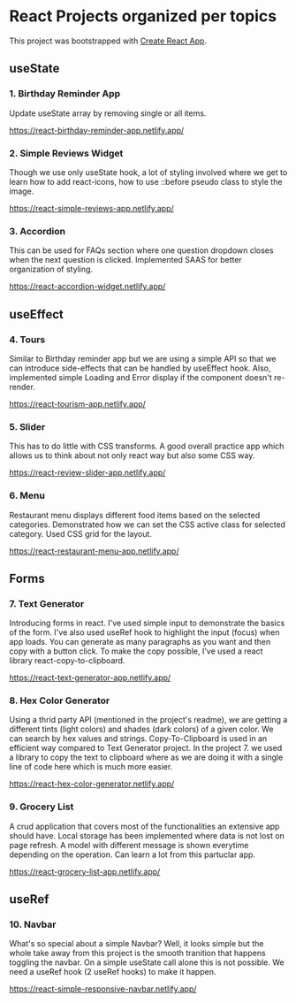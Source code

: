 # React Projects organized per topics

This project was bootstrapped with [Create React App](https://github.com/facebook/create-react-app).

## useState

### 1. Birthday Reminder App

Update useState array by removing single or all items.

https://react-birthday-reminder-app.netlify.app/

### 2. Simple Reviews Widget

Though we use only useState hook, a lot of styling involved where we get to learn how to add react-icons, how to use ::before pseudo class to style the image.

https://react-simple-reviews-app.netlify.app/

### 3. Accordion

This can be used for FAQs section where one question dropdown closes when the next question is clicked. Implemented SAAS for better organization of styling.

https://react-accordion-widget.netlify.app/

## useEffect

### 4. Tours

Similar to Birthday reminder app but we are using a simple API so that we can introduce side-effects that can be handled by useEffect hook.
Also, implemented simple Loading and Error display if the component doesn't re-render.

https://react-tourism-app.netlify.app/

### 5. Slider

This has to do little with CSS transforms. A good overall practice app which allows us to think about not only react way but also some CSS way.

https://react-review-slider-app.netlify.app/

### 6. Menu

Restaurant menu displays different food items based on the selected categories. Demonstrated how we can set the CSS active class for selected category. Used CSS grid for the layout.

https://react-restaurant-menu-app.netlify.app/

## Forms

### 7. Text Generator

Introducing forms in react. I've used simple input to demonstrate the basics of the form. I've also used useRef hook to highlight the input (focus) when app loads. You can generate as many paragraphs as you want and then copy with a button click. To make the copy possible, I've used a react library react-copy-to-clipboard.

https://react-text-generator-app.netlify.app/

### 8. Hex Color Generator

Using a thrid party API (mentioned in the project's readme), we are getting a different tints (light colors) and shades (dark colors) of a given color. We can search by hex values and strings. Copy-To-Clipboard is used in an efficient way compared to Text Generator project. In the project 7. we used a library to copy the text to clipboard where as we are doing it with a single line of code here which is much more easier.

https://react-hex-color-generator.netlify.app/

### 9. Grocery List

A crud application that covers most of the functionalities an extensive app should have. Local storage has been implemented where data is not lost on page refresh. A model with different message is shown everytime depending on the operation. Can learn a lot from this partuclar app.

https://react-grocery-list-app.netlify.app/

## useRef

### 10. Navbar

What's so special about a simple Navbar? Well, it looks simple but the whole take away from this project is the smooth tranition that happens toggling the navbar. On a simple useState call alone this is not possible. We need a useRef hook (2 useRef hooks) to make it happen.

https://react-simple-responsive-navbar.netlify.app/
